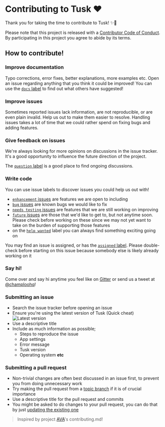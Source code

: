 # Contributing to Tusk ❤

Thank you for taking the time to contribute to Tusk! ✨🎉

Please note that this project is released with a [Contributor Code of Conduct](code-of-conduct.md). By participating in this project you agree to abide by its terms.

## How to contribute!

### Improve documentation

Typo corrections, error fixes, better explanations, more examples etc. Open an issue regarding anything that you think it could be improved! You can use the [`docs` label](https://github.com/champloohq/tusk/labels/docs) to find out what others have suggested!

### Improve issues

Sometimes reported issues lack information, are not reproducible, or are even plain invalid. Help us out to make them easier to resolve. Handling issues takes a lot of time that we could rather spend on fixing bugs and adding features.

### Give feedback on issues

We're always looking for more opinions on discussions in the issue tracker. It's a good opportunity to influence the future direction of the project.

The [`question` label](https://github.com/champloohq/tusk/labels/question) is a good place to find ongoing discussions.

### Write code

You can use issue labels to discover issues you could help us out with!

- [`enhancement` issues](https://github.com/champloohq/tusk/labels/enhancement) are features we are open to including
- [`bug` issues](https://github.com/champloohq/tusk/labels/bug) are known bugs we would like to fix
- [`needs testing` issues](https://github.com/champloohq/tusk/labels/needs%20testing) are features that we are still working on improving
- [`future` issues](https://github.com/champloohq/tusk/labels/future) are those that we'd like to get to, but not anytime soon. Please check before working on these since we may not yet want to take on the burden of supporting those features
- on the [`help wanted`](https://github.com/champloohq/tusk/labels/future) label you can always find something exciting going on

You may find an issue is assigned, or has the [`assigned` label](https://github.com/champloohq/tusk/labels/assigned). Please double-check before starting on this issue because somebody else is likely already working on it

### Say hi!

Come over and say hi anytime you feel like on [Gitter](https://gitter.im/tusk/Lobby) or send us a tweet at [@champloohq](https://twitter.com/champloohq)!

### Submitting an issue

- Search the issue tracker before opening an issue
- Ensure you're using the latest version of Tusk (Quick cheat) ![Latest version](https://badge.fury.io/gh/champloohq%2Ftusk.svg)
- Use a descriptive title
- Include as much information as possible;
  - Steps to reproduce the issue
  - App settings
  - Error message
  - Tusk version
  - Operating system **etc**

### Submitting a pull request

- Non-trivial changes are often best discussed in an issue first, to prevent you from doing unnecessary work
- Try making the pull request from a [topic branch](https://github.com/dchelimsky/rspec/wiki/Topic-Branches) if it is of crucial importance
- Use a descriptive title for the pull request and commits
- You might be asked to do changes to your pull request, you can do that by just [updating the existing one](https://github.com/RichardLitt/docs/blob/master/amending-a-commit-guide.md)

> Inspired by project [AVA](https://github.com/avajs/ava/blob/master/contributing.md)'s contributing.md!
